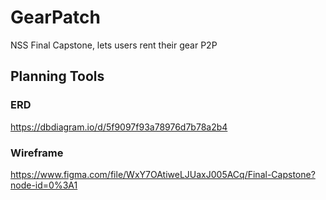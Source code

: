 # GearPatch
NSS Final Capstone, lets users rent their gear P2P

## Planning Tools
### ERD
https://dbdiagram.io/d/5f9097f93a78976d7b78a2b4
### Wireframe
https://www.figma.com/file/WxY7OAtiweLJUaxJ005ACq/Final-Capstone?node-id=0%3A1
